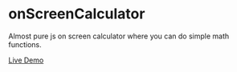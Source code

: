# onScreenCalculator

Almost pure js on screen calculator where you can do simple math functions.

[Live Demo]()

